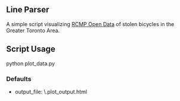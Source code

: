 ## Line Parser
A simple script visualizing  [RCMP Open Data](https://hub.arcgis.com/pages/open-data) of stolen bicycles in the Greater Toronto Area.


## Script Usage
python plot_data.py

### Defaults
- output_file: \\.plot_output.html
